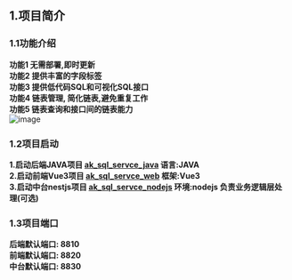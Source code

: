 ## 1.项目简介
### 1.1功能介绍
**功能1 无需部署,即时更新<br/>**
**功能2 提供丰富的字段标签<br/>**
**功能3 提供低代码SQL和可视化SQL接口<br/>**
**功能4 链表管理, 简化链表,避免重复工作<br/>**
**功能5 链表查询和接口间的链表能力<br/>**
![image](https://github.com/939446256/ak_sql_servce_web/assets/18087848/c4d7e7cf-cad6-4ae3-960b-ec3ca4b0bd11)

### 1.2项目启动
**1.启动后端JAVA项目 <a href="https://github.com/939446256/ak_sql_servce_java">ak_sql_servce_java</a> 语言:JAVA<br/>**
**2.启动前端Vue3项目 <a href="https://github.com/939446256/ak_sql_servce_web">ak_sql_servce_web</a> 框架:Vue3**<br/>
**3.启动中台nestjs项目  <a href="https://github.com/939446256/ak_sql_servce_nodejs">ak_sql_servce_nodejs</a> 环境:nodejs 负责业务逻辑层处理(可选)**

 
### 1.3项目端口
**后端默认端口: 8810<br/>**
**前端默认端口: 8820<br/>**
**中台默认端口: 8830<br/>**



